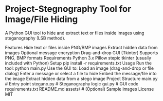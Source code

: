 # Project-Stegnography Tool for Image/File Hiding
A Python GUI tool to hide and extract text or files inside images using steganography (LSB method).

Features
Hide text or files inside PNG/BMP images
Extract hidden data from images
Optional message encryption
Drag-and-drop GUI (Tkinter)
Supports PNG, BMP formats
Requirements
Python 3.x
Pillow
stepic
tkinter (usually included with Python)
Setup
pip install -r requirements.txt
Usage
Run the tool:
python main.py
Use the GUI to:
Load an image (drag-and-drop or file dialog)
Enter a message or select a file to hide
Embed the message/file into the image
Extract hidden data from a stego image
Project Structure
main.py        # Entry point
stegano.py     # Steganography logic
gui.py         # GUI code
requirements.txt
README.md
assets/        # (Optional) Sample images
License
MIT
